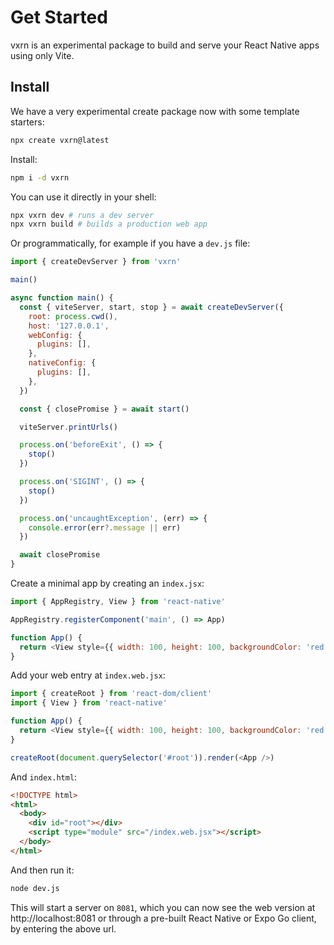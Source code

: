 # Get Started

vxrn is an experimental package to build and serve your React Native apps using only Vite.

## Install

We have a very experimental create package now with some template starters:

```bash
npx create vxrn@latest
```

Install:

```bash
npm i -d vxrn
```

You can use it directly in your shell:

```bash
npx vxrn dev # runs a dev server
npx vxrn build # builds a production web app
```

Or programmatically, for example if you have a `dev.js` file:

```js
import { createDevServer } from 'vxrn'

main()

async function main() {
  const { viteServer, start, stop } = await createDevServer({
    root: process.cwd(),
    host: '127.0.0.1',
    webConfig: {
      plugins: [],
    },
    nativeConfig: {
      plugins: [],
    },
  })

  const { closePromise } = await start()

  viteServer.printUrls()

  process.on('beforeExit', () => {
    stop()
  })

  process.on('SIGINT', () => {
    stop()
  })

  process.on('uncaughtException', (err) => {
    console.error(err?.message || err)
  })

  await closePromise
}
```

Create a minimal app by creating an `index.jsx`:

```js
import { AppRegistry, View } from 'react-native'

AppRegistry.registerComponent('main', () => App)

function App() {
  return <View style={{ width: 100, height: 100, backgroundColor: 'red' }} />
}
```

Add your web entry at `index.web.jsx`:

```js
import { createRoot } from 'react-dom/client'
import { View } from 'react-native'

function App() {
  return <View style={{ width: 100, height: 100, backgroundColor: 'red' }} />
}

createRoot(document.querySelector('#root')).render(<App />)
```

And `index.html`:

```html
<!DOCTYPE html>
<html>
  <body>
    <div id="root"></div>
    <script type="module" src="/index.web.jsx"></script>
  </body>
</html>
```

And then run it:

```bash
node dev.js
```

This will start a server on `8081`, which you can now see the web version at http://localhost:8081 or through a pre-built React Native or Expo Go client, by entering the above url.
